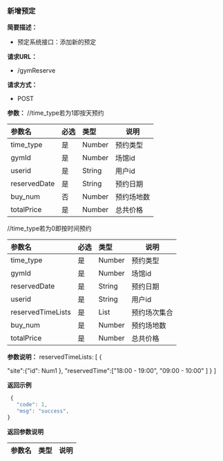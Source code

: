 ### 新增预定

**简要描述：**
- 预定系统接口：添加新的预定

**请求URL：**
- /gymReserve

**请求方式：**
- POST

**参数：** 
//time_type若为1即按天预约

|参数名|必选|类型|说明|
|:----    |:---|:----- |-----   |
|time_type |是  |Number |预约类型   |
|gymId |是  |Number |场馆id   |
|userid |是  |String |用户id   |
|reservedDate |是  |String |预约日期   |
|buy_num |否  |Number |预约场地数  |
|totalPrice |是  |Number |总共价格   |

//time_type若为0即按时间预约

|参数名|必选|类型|说明|
|:----    |:---|:----- |-----   |
|time_type |是  |Number |预约类型   |
|gymId |是  |Number |场馆id   |
|reservedDate |是  |String |预约日期   |
|userid |是  |String |用户id   |
|reservedTimeLists |是  |List |预约场次集合   |
|buy_num |是  |Number |预约场地数   |
|totalPrice |是  |Number |总共价格   |

**参数说明：** 
 reservedTimeLists: [
  {
              
  "site":{"id": Num1 },
  "reservedTime":["18:00 - 19:00",
                  "09:00 - 10:00" ]
   }
]

 **返回示例**

 ```js
  {
    "code": 1,
    "msg": "success",
}
 ```

  **返回参数说明** 

|参数名|类型|说明|
|:-----  |:-----|-----                           |
